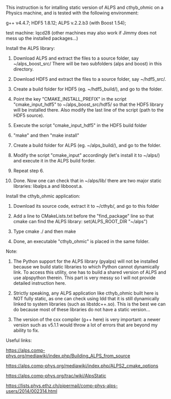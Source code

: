 This instruction is for intalling static version of ALPS and cthyb_ohmic on 
a Physics machine, and is tested with the following environment:

g++ v4.4.7; HDF5 1.8.12; ALPS v.2.2.b3 (with Boost 1.54); 

test machine: lqcd28 (other machines may also work if Jimmy does not mess
up the installed packages...)


Install the ALPS library:

1. Download ALPS and extract the files to a source folder, say ~/alps_boost_src/
   There will be two subfolders (alps and boost) in this directory.

2. Download HDF5 and extract the files to a source folder, say ~/hdf5_src/.

3. Create a build folder for HDF5 (eg. ~/hdf5_build/), and go to the folder.

4. Point the key "CMAKE_INSTALL_PREFIX" in the script "cmake_input_hdf5" to 
   ~/alps_boost_src/hdf5/ so that the HDF5 library will be installed there.
   Also modify the last line of the script (path to the HDF5 source).

5. Execute the script "cmake_input_hdf5" in the HDF5 build folder

6. "make" and then "make install"

7. Create a build folder for ALPS (eg. ~/alps_build/), and go to the folder.

8. Modify the script "cmake_input" accordingly (let's install it to ~/alps/) 
   and execute it in the ALPS build forder.

9. Repeat step 6.

10. Done. Now one can check that in ~/alps/lib/ there are two major static 
    libraries: libalps.a and libboost.a.


Install the cthyb_ohmic application:

1. Download its source code, extract it to ~/cthyb/, and go to this folder

2. Add a line to CMakeLists.txt before the "find_package" line so that cmake 
   can find the ALPS library: set(ALPS_ROOT_DIR "~/alps")

3. Type cmake ./ and then make 

4. Done, an executable "cthyb_ohmic" is placed in the same folder.


Note:

1. The Python support for the ALPS library (pyalps) will not be installed
   because we build static libraries to which Python cannot dynamically link.
   To access this utility, one has to build a shared version of ALPS and 
   use alpspython therein. This part is very messy so I will not provide
   detailed instruction here.

2. Strictly speaking, any ALPS application like cthyb_ohmic built here is 
   NOT fully static, as one can check using ldd that it is still dynamically
   linked to system libraries (such as libstdc++.so). This is the best we
   can do because most of these libraries do not have a static version...

3. The version of the cxx compiler (g++ here) is very important: a newer
   version such as v5.1.1 would throw a lot of errors that are beyond my
   ability to fix.


Useful links:

https://alps.comp-phys.org/mediawiki/index.php/Building_ALPS_from_source

https://alps.comp-phys.org/mediawiki/index.php/ALPS2_cmake_options

https://alps.comp-phys.org/trac/wiki/AlpsStatic

https://lists.phys.ethz.ch/pipermail/comp-phys-alps-users/2014/002314.html
